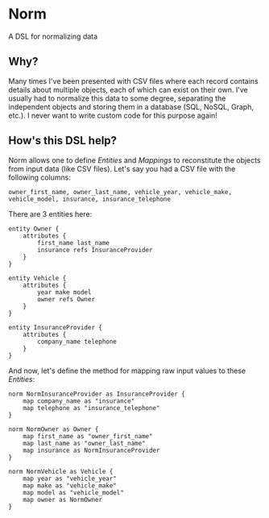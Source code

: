 Norm
====

A DSL for normalizing data

Why?
----

Many times I've been presented with CSV files where each record contains details about multiple objects, each of which
can exist on their own. I've usually had to normalize this data to some degree, separating the independent objects and
storing them in a database (SQL, NoSQL, Graph, etc.). I never want to write custom code for this purpose again!

How's this DSL help?
--------------------

Norm allows one to define *Entities* and *Mappings* to reconstitute the objects from input data (like CSV files). Let's
say you had a CSV file with the following columns:

`owner_first_name, owner_last_name, vehicle_year, vehicle_make, vehicle_model, insurance, insurance_telephone`

There are 3 entities here:

```
entity Owner {
    attributes {
        first_name last_name
        insurance refs InsuranceProvider
    }
}

entity Vehicle {
    attributes {
        year make model
        owner refs Owner
    }
}

entity InsuranceProvider {
    attributes {
        company_name telephone
    }
}
```

And now, let's define the method for mapping raw input values to these *Entities*:

```
norm NormInsuranceProvider as InsuranceProvider {
    map company_name as "insurance"
    map telephone as "insurance_telephone"
}

norm NormOwner as Owner {
    map first_name as "owner_first_name"
    map last_name as "owner_last_name"
    map insurance as NormInsuranceProvider
}

norm NormVehicle as Vehicle {
    map year as "vehicle_year"
    map make as "vehicle_make"
    map model as "vehicle_model"
    map owner as NormOwner
}
```


